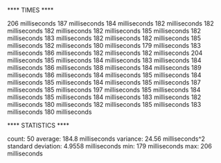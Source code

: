 **** TIMES ****

206 milliseconds
187 milliseconds
184 milliseconds
182 milliseconds
182 milliseconds
182 milliseconds
182 milliseconds
185 milliseconds
182 milliseconds
183 milliseconds
182 milliseconds
182 milliseconds
185 milliseconds
182 milliseconds
180 milliseconds
179 milliseconds
183 milliseconds
186 milliseconds
182 milliseconds
182 milliseconds
204 milliseconds
185 milliseconds
184 milliseconds
183 milliseconds
184 milliseconds
186 milliseconds
188 milliseconds
184 milliseconds
189 milliseconds
186 milliseconds
184 milliseconds
185 milliseconds
184 milliseconds
185 milliseconds
184 milliseconds
185 milliseconds
187 milliseconds
185 milliseconds
197 milliseconds
185 milliseconds
184 milliseconds
185 milliseconds
184 milliseconds
183 milliseconds
182 milliseconds
180 milliseconds
182 milliseconds
185 milliseconds
183 milliseconds
180 milliseconds

**** STATISTICS ****

count: 50
average: 184.8 milliseconds
variance: 24.56 milliseconds^2
standard deviation: 4.9558 milliseconds
min: 179 milliseconds
max: 206 milliseconds
